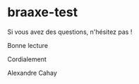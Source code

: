# braaxe-test
Si vous avez des questions, n'hésitez pas !

Bonne lecture

Cordialement

Alexandre Cahay

